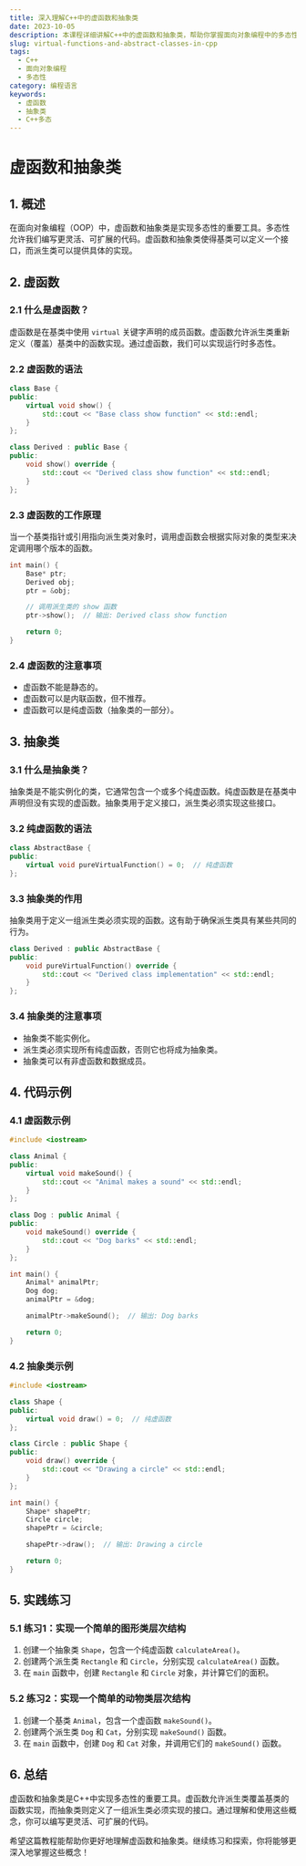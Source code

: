 ```yaml
---
title: 深入理解C++中的虚函数和抽象类
date: 2023-10-05
description: 本课程详细讲解C++中的虚函数和抽象类，帮助你掌握面向对象编程中的多态性和接口设计。
slug: virtual-functions-and-abstract-classes-in-cpp
tags:
  - C++
  - 面向对象编程
  - 多态性
category: 编程语言
keywords:
  - 虚函数
  - 抽象类
  - C++多态
---
```


# 虚函数和抽象类

## 1. 概述

在面向对象编程（OOP）中，虚函数和抽象类是实现多态性的重要工具。多态性允许我们编写更灵活、可扩展的代码。虚函数和抽象类使得基类可以定义一个接口，而派生类可以提供具体的实现。

## 2. 虚函数

### 2.1 什么是虚函数？

虚函数是在基类中使用 `virtual` 关键字声明的成员函数。虚函数允许派生类重新定义（覆盖）基类中的函数实现。通过虚函数，我们可以实现运行时多态性。

### 2.2 虚函数的语法

```cpp
class Base {
public:
    virtual void show() {
        std::cout << "Base class show function" << std::endl;
    }
};

class Derived : public Base {
public:
    void show() override {
        std::cout << "Derived class show function" << std::endl;
    }
};
```

### 2.3 虚函数的工作原理

当一个基类指针或引用指向派生类对象时，调用虚函数会根据实际对象的类型来决定调用哪个版本的函数。

```cpp
int main() {
    Base* ptr;
    Derived obj;
    ptr = &obj;

    // 调用派生类的 show 函数
    ptr->show();  // 输出: Derived class show function

    return 0;
}
```

### 2.4 虚函数的注意事项

- 虚函数不能是静态的。
- 虚函数可以是内联函数，但不推荐。
- 虚函数可以是纯虚函数（抽象类的一部分）。

## 3. 抽象类

### 3.1 什么是抽象类？

抽象类是不能实例化的类，它通常包含一个或多个纯虚函数。纯虚函数是在基类中声明但没有实现的虚函数。抽象类用于定义接口，派生类必须实现这些接口。

### 3.2 纯虚函数的语法

```cpp
class AbstractBase {
public:
    virtual void pureVirtualFunction() = 0;  // 纯虚函数
};
```

### 3.3 抽象类的作用

抽象类用于定义一组派生类必须实现的函数。这有助于确保派生类具有某些共同的行为。

```cpp
class Derived : public AbstractBase {
public:
    void pureVirtualFunction() override {
        std::cout << "Derived class implementation" << std::endl;
    }
};
```

### 3.4 抽象类的注意事项

- 抽象类不能实例化。
- 派生类必须实现所有纯虚函数，否则它也将成为抽象类。
- 抽象类可以有非虚函数和数据成员。

## 4. 代码示例

### 4.1 虚函数示例

```cpp
#include <iostream>

class Animal {
public:
    virtual void makeSound() {
        std::cout << "Animal makes a sound" << std::endl;
    }
};

class Dog : public Animal {
public:
    void makeSound() override {
        std::cout << "Dog barks" << std::endl;
    }
};

int main() {
    Animal* animalPtr;
    Dog dog;
    animalPtr = &dog;

    animalPtr->makeSound();  // 输出: Dog barks

    return 0;
}
```

### 4.2 抽象类示例

```cpp
#include <iostream>

class Shape {
public:
    virtual void draw() = 0;  // 纯虚函数
};

class Circle : public Shape {
public:
    void draw() override {
        std::cout << "Drawing a circle" << std::endl;
    }
};

int main() {
    Shape* shapePtr;
    Circle circle;
    shapePtr = &circle;

    shapePtr->draw();  // 输出: Drawing a circle

    return 0;
}
```

## 5. 实践练习

### 5.1 练习1：实现一个简单的图形类层次结构

1. 创建一个抽象类 `Shape`，包含一个纯虚函数 `calculateArea()`。
2. 创建两个派生类 `Rectangle` 和 `Circle`，分别实现 `calculateArea()` 函数。
3. 在 `main` 函数中，创建 `Rectangle` 和 `Circle` 对象，并计算它们的面积。

### 5.2 练习2：实现一个简单的动物类层次结构

1. 创建一个基类 `Animal`，包含一个虚函数 `makeSound()`。
2. 创建两个派生类 `Dog` 和 `Cat`，分别实现 `makeSound()` 函数。
3. 在 `main` 函数中，创建 `Dog` 和 `Cat` 对象，并调用它们的 `makeSound()` 函数。

## 6. 总结

虚函数和抽象类是C++中实现多态性的重要工具。虚函数允许派生类覆盖基类的函数实现，而抽象类则定义了一组派生类必须实现的接口。通过理解和使用这些概念，你可以编写更灵活、可扩展的代码。

希望这篇教程能帮助你更好地理解虚函数和抽象类。继续练习和探索，你将能够更深入地掌握这些概念！